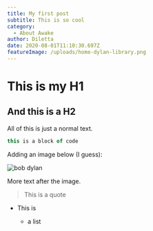 ```yaml
---
title: My first post
subtitle: This is so cool
category:
  - About Awake
author: Diletta
date: 2020-08-01T11:10:30.697Z
featureImage: /uploads/home-dylan-library.png
---
```

# This is my H1

## And this is a H2

All of this is just a normal text.

```javascript
this is a block of code
```

Adding an image below (I guess):

![bob dylan](/uploads/home-dylan-library.png "Bob Dylan title image")

More text after the image.

> This is a quote

* This is 

  * a list